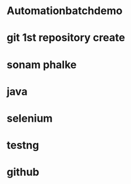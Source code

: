 # Automationbatchdemo
# git 1st repository create
# sonam phalke 
# java 
# selenium
#  testng
 #  github
